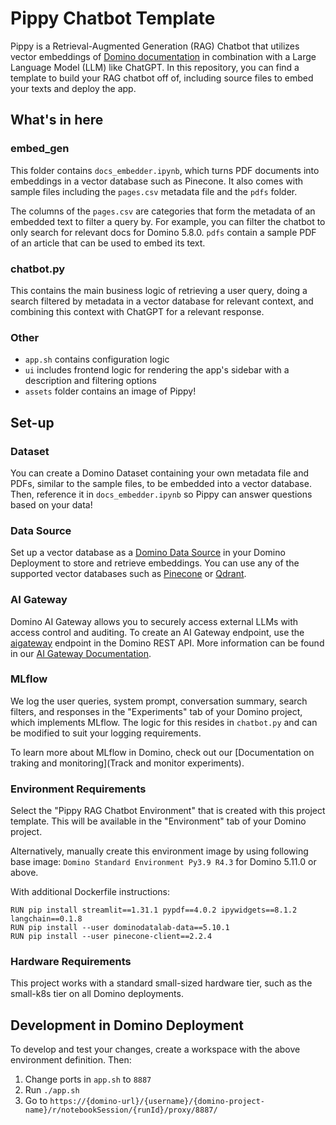 # Pippy Chatbot Template
Pippy is a Retrieval-Augmented Generation (RAG) Chatbot that utilizes vector embeddings of 
[Domino documentation](https://docs.dominodatalab.com/) in combination with a Large Language Model (LLM) like ChatGPT.
In this repository, you can find a template to build your RAG chatbot off of, including source files
to embed your texts and deploy the app.

## What's in here
### embed_gen
This folder contains `docs_embedder.ipynb`, which turns PDF documents into embeddings in a vector database such as Pinecone.
It also comes with sample files including the `pages.csv` metadata file and the `pdfs` folder.

The columns of the `pages.csv` are categories that form the metadata of an embedded text to filter a query by. 
For example, you can filter the chatbot to only search for relevant docs for Domino 5.8.0.
`pdfs` contain a sample PDF of an article that can be used to embed its text.  

### chatbot.py
This contains the main business logic of retrieving a user query, doing a search filtered by metadata in a vector database
for relevant context, and combining this context with ChatGPT for a relevant response.

### Other
* `app.sh` contains configuration logic
* `ui` includes frontend logic for rendering the app's sidebar with a description and filtering options
* `assets` folder contains an image of Pippy!

## Set-up
### Dataset
You can create a Domino Dataset containing your own metadata file and PDFs, similar to the sample files, to be embedded 
into a vector database. Then, reference it in `docs_embedder.ipynb` so Pippy can answer questions based on your data!

### Data Source
Set up a vector database as a 
[Domino Data Source](https://docs.dominodatalab.com/en/latest/user_guide/fbb41f/data-source-connectors/) in your 
Domino Deployment to store and retrieve embeddings. You can use any of the supported vector databases such as 
[Pinecone](https://docs.dominodatalab.com/en/latest/user_guide/5c64ef/connect-to-pinecone/) or
[Qdrant](https://docs.dominodatalab.com/en/latest/user_guide/c2364c/connect-to-qdrant/).

### AI Gateway
Domino AI Gateway allows you to securely access external LLMs with access control and auditing. To create an AI Gateway
endpoint, use the 
[aigateway](https://docs.dominodatalab.com/en/latest/api_guide/8c929e/rest-api-reference/#_createGatewayEndpoint) 
endpoint in the Domino REST API. More information can be found in our 
[AI Gateway Documentation](https://docs.dominodatalab.com/en/5.9/admin_guide/cce362/ai-gateway/#_ai_gateway_endpoints).

### MLflow
We log the user queries, system prompt, conversation summary, search filters, and responses in the "Experiments" 
tab of your Domino project, which implements MLflow. The logic for this resides in `chatbot.py` and 
can be modified to suit your logging requirements.

To learn more about MLflow in Domino, check out our 
[Documentation on traking and monitoring](Track and monitor experiments).

### Environment Requirements
Select the "Pippy RAG Chatbot Environment" that is created with this project template. This will be available
in the "Environment" tab of your Domino project.

Alternatively, manually create this environment image by using following base image: `Domino Standard Environment Py3.9 R4.3` for Domino 5.11.0 or above.

With additional Dockerfile instructions:
```
RUN pip install streamlit==1.31.1 pypdf==4.0.2 ipywidgets==8.1.2 langchain==0.1.8
RUN pip install --user dominodatalab-data==5.10.1
RUN pip install --user pinecone-client==2.2.4
```

### Hardware Requirements
This project works with a standard small-sized hardware tier, such as the small-k8s tier on all Domino deployments.

## Development in Domino Deployment

To develop and test your changes, create a workspace with the above environment definition.
Then:

1. Change ports in `app.sh` to `8887`
2. Run `./app.sh`
3. Go to `https://{domino-url}/{username}/{domino-project-name}/r/notebookSession/{runId}/proxy/8887/`
